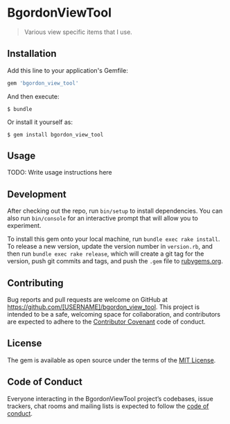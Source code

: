 # BgordonViewTool

> Various view specific items that I use.

## Installation

Add this line to your application's Gemfile:

```ruby
gem 'bgordon_view_tool'
```

And then execute:

    $ bundle

Or install it yourself as:

    $ gem install bgordon_view_tool

## Usage

TODO: Write usage instructions here

## Development

After checking out the repo, run `bin/setup` to install dependencies. You can also run `bin/console` for an interactive prompt that will allow you to experiment.

To install this gem onto your local machine, run `bundle exec rake install`. To release a new version, update the version number in `version.rb`, and then run `bundle exec rake release`, which will create a git tag for the version, push git commits and tags, and push the `.gem` file to [rubygems.org](https://rubygems.org).

## Contributing

Bug reports and pull requests are welcome on GitHub at https://github.com/[USERNAME]/bgordon_view_tool. This project is intended to be a safe, welcoming space for collaboration, and contributors are expected to adhere to the [Contributor Covenant](http://contributor-covenant.org) code of conduct.

## License

The gem is available as open source under the terms of the [MIT License](http://opensource.org/licenses/MIT).

## Code of Conduct

Everyone interacting in the BgordonViewTool project’s codebases, issue trackers, chat rooms and mailing lists is expected to follow the [code of conduct](https://github.com/[USERNAME]/bgordon_view_tool/blob/master/CODE_OF_CONDUCT.md).
